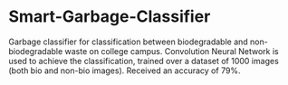 # Smart-Garbage-Classifier

Garbage classifier for classification between biodegradable and non-biodegradable waste on college campus. Convolution Neural Network is used to achieve the classification, trained over a dataset of 1000 images (both bio and non-bio images). Received an accuracy of 79%. 
